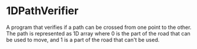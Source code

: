 # 1DPathVerifier
A program that verifies if a path can be crossed from one point to the other. The path is represented as 1D array where 0 is the part of the road that can be used to move, and 1 is a part of the road that can't be used.
